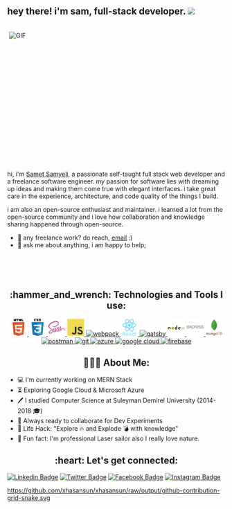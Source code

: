 

## hey there! i'm sam, full-stack developer. <img src="https://media.giphy.com/media/hvRJCLFzcasrR4ia7z/giphy.gif" width="25px">

<br>

 <img align="right" alt="GIF" src="https://github.com/abhisheknaiidu/abhisheknaiidu/blob/master/code.gif?raw=true" width="500" height="320" />
  
hi, i'm [Samet Samyeli](https://tr.linkedin.com/in/samet-samyeli-64388075), a passionate self-taught full stack web developer and a freelance software engineer. my passion for software lies with dreaming up ideas and making them come true with elegant interfaces. i take great care in the experience, architecture, and code quality of the things I build.

i am also an open-source enthusiast and maintainer. i learned a lot from the open-source community and i love how collaboration and knowledge sharing happened through open-source.


 
- 💼 any freelance work? do reach, [email](mailto:ruzgarsamet@gmail.com) :)
- 💬 ask me about anything, i am happy to help;

</br>
</br>
</br>

<h2 align="center">:hammer_and_wrench: Technologies and Tools I use:</h2>
<p align="center">
    <a href="https://www.w3.org/html/" target="_blank"> <img src="https://raw.githubusercontent.com/devicons/devicon/master/icons/html5/html5-original-wordmark.svg" alt="html5" width="40" height="40"/> </a>
    <a href="https://www.w3schools.com/css/" target="_blank"> <img src="https://raw.githubusercontent.com/devicons/devicon/master/icons/css3/css3-original-wordmark.svg" alt="css3" width="40" height="40"/> </a>
<a href="https://sass-lang.com" target="_blank"> <img src="https://raw.githubusercontent.com/devicons/devicon/master/icons/sass/sass-original.svg" alt="sass" width="40" height="40"/> </a>
    <a href="https://developer.mozilla.org/en-US/docs/Web/JavaScript" target="_blank"> <img src="https://raw.githubusercontent.com/devicons/devicon/master/icons/javascript/javascript-original.svg" alt="javascript" width="40" height="40"/> </a>
<a href="https://webpack.js.org/" target="_blank"> <img src="https://www.vectorlogo.zone/logos/js_webpack/js_webpack-icon.svg" alt="webpack" width="40" height="40"/> </a>
<a href="https://reactjs.org/" target="_blank"> <img src="https://raw.githubusercontent.com/devicons/devicon/master/icons/react/react-original-wordmark.svg" alt="react" width="40" height="40"/> </a>
<a href="https://www.gatsbyjs.com/" target="_blank"> <img src="https://www.vectorlogo.zone/logos/gatsbyjs/gatsbyjs-icon.svg" alt="gatsby" width="40" height="40"/> </a>
      <a href="https://nodejs.org" target="_blank"> <img src="https://raw.githubusercontent.com/devicons/devicon/master/icons/nodejs/nodejs-original-wordmark.svg" alt="nodejs" width="40" height="40"/> </a>
    <a href="https://expressjs.com" target="_blank"> <img src="https://raw.githubusercontent.com/devicons/devicon/master/icons/express/express-original-wordmark.svg" alt="express" width="40" height="40"/> </a>
    <a href="https://www.mongodb.com/" target="_blank"> <img src="https://raw.githubusercontent.com/devicons/devicon/master/icons/mongodb/mongodb-original-wordmark.svg" alt="mongodb" width="40" height="40"/> </a>
<a href="https://www.postman.com/" target="_blank"> <img src="https://www.vectorlogo.zone/logos/getpostman/getpostman-icon.svg" alt="postman" width="40" height="40"/> </a>
<a href="https://git-scm.com/" target="_blank"> <img src="https://www.vectorlogo.zone/logos/git-scm/git-scm-icon.svg" alt="git" width="40" height="40"/> </a>
<a href="https://azure.microsoft.com/en-us/" target="_blank"> <img src="https://www.vectorlogo.zone/logos/microsoft_azure/microsoft_azure-icon.svg" alt="azure" width="40" height="40"/> </a>
 <a href="https://cloud.google.com/" target="_blank"> <img src="https://www.vectorlogo.zone/logos/google_cloud/google_cloud-icon.svg" alt="google cloud" width="40" height="40"/> </a>
 <a href="https://firebase.google.com/" target="_blank"> <img src="https://www.vectorlogo.zone/logos/firebase/firebase-icon.svg" alt="firebase" width="40" height="40"/> </a>
    </p>

<h2 align="center">👨🏻‍💻 About Me:</h2>

- :computer: I'm currently working on MERN Stack
- :hourglass_flowing_sand:  Exploring Google Cloud & Microsoft Azure
- 🖊️ I studied Computer Science at Suleyman Demirel University (2014-2018 🎓)
- :rocket: Always ready to collaborate for Dev Experiments
- :dart: Life Hack: "Explore :fire: and Explode :bomb: with knowledge" 
- 🎉 Fun fact: I'm professional Laser sailor also I really love nature.<br>

<h2 align="center">:heart: Let's get connected:</h2>


[![Linkedin Badge](https://img.shields.io/badge/-sametsamyeli-blue?style=flat-square&logo=Linkedin&logoColor=white&link=https://tr.linkedin.com/in/samet-samyeli-64388075)](https://tr.linkedin.com/in/samet-samyeli-64388075) [![Twitter Badge](https://img.shields.io/badge/-@sametsamyeli2-1ca0f1?style=flat-square&labelColor=1ca0f1&logo=twitter&logoColor=white&link=https://twitter.com/sametsamyeli2)](https://twitter.com/sametsamyeli2) [![Facebook Badge](https://img.shields.io/badge/-@samet.samyeli-3b5998?style=flat-square&labelColor=3b5998&logo=facebook&logoColor=white&link=https://www.facebook.com/Samet.Samyeli/)](https://www.facebook.com/samet.samyeli) [![Instagram Badge](https://img.shields.io/badge/-@frontend.sam-D7008A?style=flat-square&labelColor=D7008A&logo=Instagram&logoColor=white&link=https://www.instagram.com/frontend.sam)](https://www.instagram.com/frontend.sam) 

<img>https://github.com/xhasansun/xhasansun/raw/output/github-contribution-grid-snake.svg</img>

